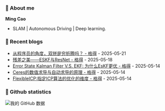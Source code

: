### :wave: About me
**Ming Cao**

- SLAM | Autonomous Driving | Deep learning.
 
### :blue_book: Recent blogs
<!-- blog starts -->
* <a href='https://www.cnblogs.com/epsavlc/p/18886248' target='_blank'>从程序员的角度，双拼是穷折腾吗？ - 格得</a> - 2025-05-21
* <a href='https://www.cnblogs.com/epsavlc/p/18881659' target='_blank'>残差之美——ESKF与ResNet - 格得</a> - 2025-05-18
* <a href='https://www.cnblogs.com/epsavlc/p/18876856' target='_blank'>Error State Kalman Filter V.S. EKF: 为什么EsKF更优 - 格得</a> - 2025-05-14
* <a href='https://www.cnblogs.com/epsavlc/p/18876857' target='_blank'>Ceres的数值求导与自动求导的原理 - 格得</a> - 2025-05-14
* <a href='https://www.cnblogs.com/epsavlc/p/18876855' target='_blank'>FlexibleICP:指定ICP算法的优化的维度 - 格得</a> - 2025-05-14
<!-- blog ends -->

### :watermelon: Github statistics
![我的 GitHub 数据](https://github-readme-stats.vercel.app/api?username=EpsAvlc&show_icons=true&theme=gruvbox)
